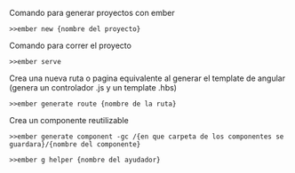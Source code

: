 Comando para generar proyectos con ember

    >>ember new {nombre del proyecto}

Comando para correr el proyecto

    >>ember serve

Crea una nueva ruta o pagina equivalente al generar el template de angular (genera un controlador .js y un template .hbs)

    >>ember generate route {nombre de la ruta}

Crea un componente reutilizable

    >>ember generate component -gc /{en que carpeta de los componentes se guardara}/{nombre del componente}

    >>ember g helper {nombre del ayudador}